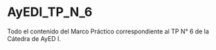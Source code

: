 # AyEDI_TP_N_6
Todo el contenido del Marco Práctico correspondiente al TP N° 6 de la Cátedra de AyED I.
